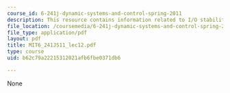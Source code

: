```yaml
---
course_id: 6-241j-dynamic-systems-and-control-spring-2011
description: This resource contains information related to I/O stability.
file_location: /coursemedia/6-241j-dynamic-systems-and-control-spring-2011/b62c79a22215312021afb6fbe0371db6_MIT6_241JS11_lec12.pdf
file_type: application/pdf
layout: pdf
title: MIT6_241JS11_lec12.pdf
type: course
uid: b62c79a22215312021afb6fbe0371db6

---
```

None